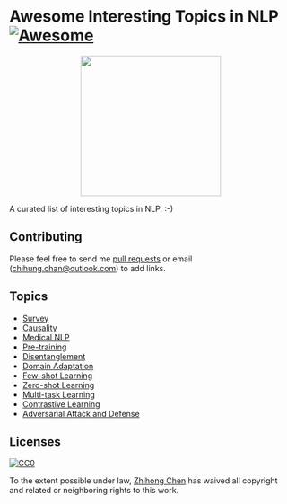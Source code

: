 # Awesome Interesting Topics in NLP[![Awesome](https://awesome.re/badge.svg)](https://awesome.re)

<p align="center">
  <img width="250" src="https://camo.githubusercontent.com/1131548cf666e1150ebd2a52f44776d539f06324/68747470733a2f2f63646e2e7261776769742e636f6d2f73696e647265736f726875732f617765736f6d652f6d61737465722f6d656469612f6c6f676f2e737667" "Awesome!">
</p>

A curated list of interesting topics in NLP. :-)

## Contributing
Please feel free to send me [pull requests](https://github.com/zhjohnchan/awesome-interesting-topics-in-nlp/pulls) or email (chihung.chan@outlook.com) to add links.

## Topics
 - [Survey](https://github.com/zhjohnchan/awesome-nlp-surveys)
 - [Causality](https://github.com/zhjohnchan/awesome-causality-in-nlp)
 - [Medical NLP](https://github.com/zhjohnchan/awesome-medical-nlp)
 - [Pre-training](https://github.com/zhjohnchan/awesome-pretraining-in-nlp)
 - [Disentanglement](https://github.com/zhjohnchan/awesome-disentanglement-in-nlp)
 - [Domain Adaptation](https://github.com/zhjohnchan/awesome-domain-adaptation-in-nlp)
 - [Few-shot Learning](https://github.com/zhjohnchan/awesome-few-shot-learning-in-nlp)
 - [Zero-shot Learning](https://github.com/zhjohnchan/awesome-zero-shot-learning-in-nlp)
 - [Multi-task Learning](https://github.com/zhjohnchan/awesome-multi-task-learning-in-nlp)
 - [Contrastive Learning](https://github.com/zhjohnchan/awesome-contrastive-learning-in-nlp)
 - [Adversarial Attack and Defense](https://github.com/zhjohnchan/awesome-adversarial-attack-and-defense-in-nlp)
 

## Licenses

[![CC0](http://i.creativecommons.org/p/zero/1.0/88x31.png)](http://creativecommons.org/publicdomain/zero/1.0/)

To the extent possible under law, [Zhihong Chen](https://github.com/zhjohnchan) has waived all copyright and related or neighboring rights to this work.
